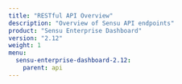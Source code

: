 ```yaml
---
title: "RESTful API Overview"
description: "Overview of Sensu API endpoints"
product: "Sensu Enterprise Dashboard"
version: "2.12"
weight: 1
menu:
  sensu-enterprise-dashboard-2.12:
    parent: api
---
```


